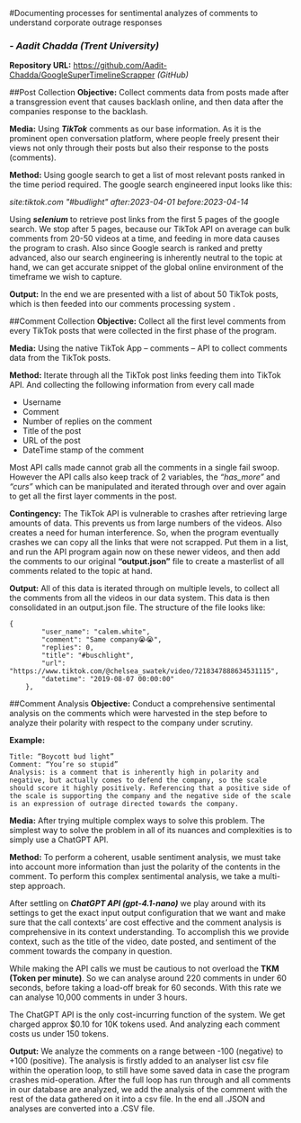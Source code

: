 #Documenting processes for sentimental analyzes of comments to understand corporate outrage responses
### *- Aadit Chadda (Trent University)*

**Repository URL:** https://github.com/Aadit-Chadda/GoogleSuperTimelineScrapper *(GitHub)*

##Post Collection
**Objective:** Collect comments data from posts made after a transgression event that causes backlash online, and then data after the companies response to the backlash. 

**Media:** Using ***TikTok*** comments as our base information. As it is the prominent open conversation platform, where people freely present their views not only through their posts but also their response to the posts (comments).

**Method:** Using google search to get a list of most relevant posts ranked in the time period required. The google search engineered input looks like this:

*site:tiktok.com "#budlight" after:2023-04-01 before:2023-04-14*

Using ***selenium*** to retrieve post links from the first 5 pages of the google search. We stop after 5 pages, because our TikTok API on average can bulk comments from 20-50 videos at a time, and feeding in more data causes the program to crash. Also since Google search is ranked and pretty advanced, also our search engineering is inherently neutral to the topic at hand, we can get accurate snippet of the global online environment of the timeframe we wish to capture. 

**Output:** In the end we are presented with a list of about 50 TikTok posts, which is then feeded into our comments processing system . 


##Comment Collection
**Objective:** Collect all the first level comments from every TikTok posts that were collected in the first phase of the program. 

**Media:** Using the native TikTok App – comments – API to collect comments data from the TikTok posts. 

**Method:** Iterate through all the TikTok post links feeding them into TikTok API. And collecting the following information from every call made

- Username
- Comment
- Number of replies on the comment
- Title of the post
- URL of the post
- DateTime stamp of the comment

Most API calls made cannot grab all the comments in a single fail swoop. However the API calls also keep track of 2 variables, the *“has_more”* and *“curs”* which can be manipulated and iterated through over and over again to get all the first layer comments in the post. 

**Contingency:** The TikTok API is vulnerable to crashes after retrieving large amounts of data. This prevents us from large numbers of the videos. Also creates a need for human interference. So, when the program eventually crashes we can copy all the links that were not scrapped. Put them in a list, and run the API program again now on these newer videos, and then add the comments to our original **“output.json”** file to create a masterlist of all comments related to the topic at hand.

**Output:** All of this data is iterated through on multiple levels, to collect all the comments from all the videos in our data system. This data is then consolidated in an output.json file. 
The structure of the file looks like:  

```
{
        "user_name": "calem.white",
        "comment": "Same company😭😭",
        "replies": 0,
        "title": "#buschlight",
        "url": "https://www.tiktok.com/@chelsea_swatek/video/7218347888634531115",
        "datetime": "2019-08-07 00:00:00" 
    },
```

##Comment Analysis
**Objective:** Conduct a comprehensive sentimental analysis on the comments which were harvested in the step before to analyze their polarity with respect to the company under scrutiny. 

**Example:**
```
Title: “Boycott bud light”
Comment: “You’re so stupid”
Analysis: is a comment that is inherently high in polarity and negative, but actually comes to defend the company, so the scale should score it highly positively. Referencing that a positive side of the scale is supporting the company and the negative side of the scale is an expression of outrage directed towards the company. 
```

**Media:** After trying multiple complex ways to solve this problem. The simplest way to solve the problem in all of its nuances and complexities is to simply use a ChatGPT API.

**Method:** To perform a coherent, usable sentiment analysis, we must take into account more information than just the polarity of the contents in the comment. To perform this complex sentimental analysis, we take a multi-step approach.

After settling on ***ChatGPT API (gpt-4.1-nano)*** we play around with its settings to get the exact input output configuration that we want and make sure that the call contexts’ are cost effective and the comment analysis is comprehensive in its context understanding. To accomplish this we provide context, such as the title of the video, date posted, and sentiment of the comment towards the company in question. 

While making the API calls we must be cautious to not overload the **TKM (Token per minute)**. So we can analyse around 220 comments in under 60 seconds, before taking a load-off break for 60 seconds. With this rate we can analyse 10,000 comments in under 3 hours. 

The ChatGPT API is the only cost-incurring function of the system. We get charged approx $0.10 for 10K tokens used. And analyzing each comment costs us under 150 tokens. 

**Output:** We analyze the comments on a range between -100 (negative) to +100 (positive). The analysis is firstly added to an analyser list csv file within the operation loop, to still have some saved data in case the program crashes mid-operation. After the full loop has run through and all comments in our database are analyzed, we add the analysis of the comment with the rest of the data gathered on it into a csv file. In the end all .JSON and analyses are converted into a .CSV file. 


